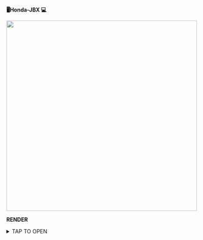 **🖥️Honda-JBX 💻**
<p align="centre"><img src="https://files.catbox.moe/og7kcg.jpg" width="500" height="500" />



**RENDER**
<details>
<summary>TAP TO OPEN</summary>
<a href="https://dashboard.render.com/signup"><img src="https://img.shields.io/badge/RENDER%20SIGNUP-green" alt="Render" width="150"></a>


